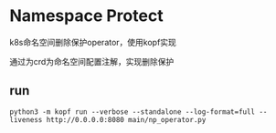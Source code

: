 # Namespace Protect
k8s命名空间删除保护operator，使用kopf实现

通过为crd为命名空间配置注解，实现删除保护

## run
```shell
python3 -m kopf run --verbose --standalone --log-format=full --liveness http://0.0.0.0:8080 main/np_operator.py 
```